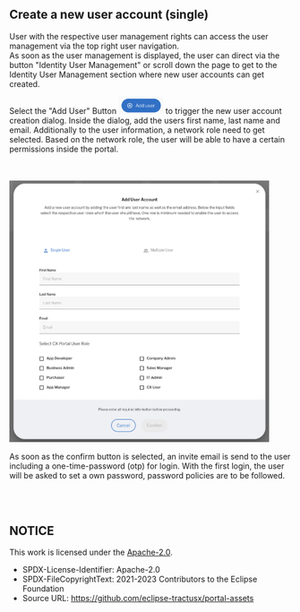 ## Create a new user account (single)

User with the respective user management rights can access the user management via the top right user navigation.  
As soon as the user management is displayed, the user can direct via the button "Identity User Management" or scroll down the page to get to the Identity User Management section where new user accounts can get created.

Select the "Add User" Button <img width="80" alt="image" src="https://raw.githubusercontent.com/eclipse-tractusx/portal-assets/main/docs/static/button-add-user.png"> to trigger the new user account creation dialog.
Inside the dialog, add the users first name, last name and email. Additionally to the user information, a network role need to get selected. Based on the network role, the user will be able to have a certain permissions inside the portal.

<br>
<br>

<img width="464" alt="image" src="https://raw.githubusercontent.com/eclipse-tractusx/portal-assets/main/docs/static/add-user-popup.png">

<br>

As soon as the confirm button is selected, an invite email is send to the user including a one-time-password (otp) for login.
With the first login, the user will be asked to set a own password, password policies are to be followed.

<br>
<br>

## NOTICE

This work is licensed under the [Apache-2.0](https://www.apache.org/licenses/LICENSE-2.0).

- SPDX-License-Identifier: Apache-2.0
- SPDX-FileCopyrightText: 2021-2023 Contributors to the Eclipse Foundation
- Source URL: https://github.com/eclipse-tractusx/portal-assets
